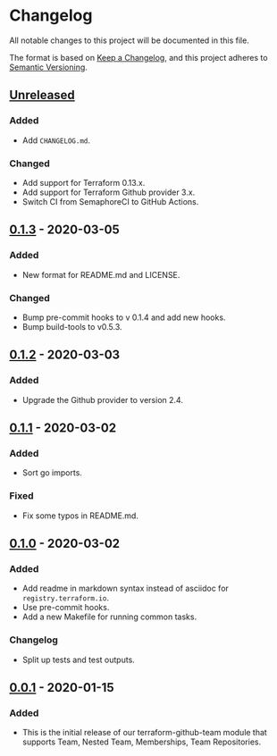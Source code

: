 # Changelog
All notable changes to this project will be documented in this file.

The format is based on [Keep a Changelog](https://keepachangelog.com/en/1.0.0/),
and this project adheres to [Semantic Versioning](https://semver.org/spec/v2.0.0.html).

## [Unreleased]
### Added
- Add `CHANGELOG.md`.
### Changed
- Add support for Terraform 0.13.x.
- Add support for Terraform Github provider 3.x.
- Switch CI from SemaphoreCI to GitHub Actions.

## [0.1.3] - 2020-03-05
### Added
- New format for README.md and LICENSE.
### Changed
- Bump pre-commit hooks to v 0.1.4 and add new hooks.
- Bump build-tools to v0.5.3.

## [0.1.2] - 2020-03-03
### Added
- Upgrade the Github provider to version 2.4.

## [0.1.1] - 2020-03-02
### Added
- Sort go imports.
### Fixed
- Fix some typos in README.md.

## [0.1.0] - 2020-03-02
### Added
- Add readme in markdown syntax instead of asciidoc for `registry.terraform.io`.
- Use pre-commit hooks.
- Add a new Makefile for running common tasks.
### Changelog
- Split up tests and test outputs.

## [0.0.1] - 2020-01-15
### Added
- This is the initial release of our terraform-github-team module that supports 
  Team, Nested Team, Memberships, Team Repositories.

[Unreleased]: https://github.com/mineiros-io/terraform-github-team/compare/v0.1.3...HEAD
[0.1.3]: https://github.com/mineiros-io/terraform-github-team/compare/v0.1.2...v0.1.3
[0.1.2]: https://github.com/mineiros-io/terraform-github-team/compare/v0.1.1...v0.1.2
[0.1.1]: https://github.com/mineiros-io/terraform-github-team/compare/v0.1.0...v0.1.1
[0.1.0]: https://github.com/mineiros-io/terraform-github-team/compare/v0.0.1...v0.1.0
[0.0.1]: https://github.com/mineiros-io/terraform-github-team/releases/tag/v0.0.1
